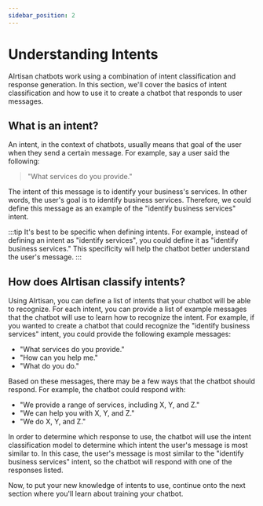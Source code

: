 ```yaml
---
sidebar_position: 2
---
```


# Understanding Intents

AIrtisan chatbots work using a combination of intent classification and response generation. In this section, we'll cover the basics of intent classification and how to use it to create a chatbot that responds to user messages.

## What is an intent?
An intent, in the context of chatbots, usually means that goal of the user when they send a certain message. For example, say a user said the following:

> "What services do you provide."

The intent of this message is to identify your business's services. In other words, the user's goal is to identify business services. Therefore, we could define this message as an example of the "identify business services" intent.

:::tip
It's best to be specific when defining intents. For example, instead of defining an intent as "identify services", you could define it as "identify business services." This specificity will help the chatbot better understand the user's message.
:::

## How does AIrtisan classify intents?
Using AIrtisan, you can define a list of intents that your chatbot will be able to recognize. For each intent, you can provide a list of example messages that the chatbot will use to learn how to recognize the intent. For example, if you wanted to create a chatbot that could recognize the "identify business services" intent, you could provide the following example messages:

- "What services do you provide."
- "How can you help me."
- "What do you do."

Based on these messages, there may be a few ways that the chatbot should respond. For example, the chatbot could respond with:

- "We provide a range of services, including X, Y, and Z."
- "We can help you with X, Y, and Z."
- "We do X, Y, and Z."

In order to determine which response to use, the chatbot will use the intent classification model to determine which intent the user's message is most similar to. In this case, the user's message is most similar to the "identify business services" intent, so the chatbot will respond with one of the responses listed.

Now, to put your new knowledge of intents to use, continue onto the next section where you'll learn about training your chatbot.